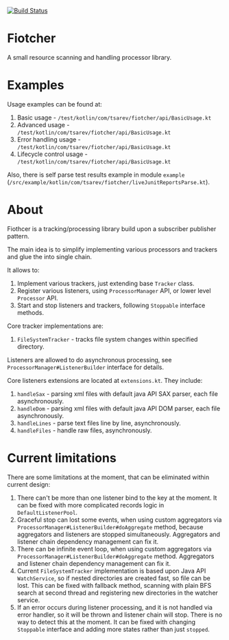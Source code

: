 [![Build Status](https://travis-ci.com/darkMechanicum/fiotcher.svg?branch=master)](https://travis-ci.com/darkMechanicum/fiotcher)


# Fiotcher
A small resource scanning and handling processor library.

# Examples
Usage examples can be found at:
1. Basic usage - `/test/kotlin/com/tsarev/fiotcher/api/BasicUsage.kt`
2. Advanced usage - `/test/kotlin/com/tsarev/fiotcher/api/BasicUsage.kt`
3. Error handling usage - `/test/kotlin/com/tsarev/fiotcher/api/BasicUsage.kt`
4. Lifecycle control usage - `/test/kotlin/com/tsarev/fiotcher/api/BasicUsage.kt`

Also, there is self parse test results example in module `example` 
(`/src/example/kotlin/com/tsarev/fiotcher/liveJunitReportsParse.kt`).

# About

Fiothcer is a tracking/processing library build upon a subscriber publisher pattern.

The main idea is to simplify implementing various processors and trackers and glue the into single chain.

It allows to:
1. Implement various trackers, just extending base `Tracker` class.
2. Register various listeners, using `ProcessorManager` API, or lower level `Processor` API.
3. Start and stop listeners and trackers, following `Stoppable` interface methods.

Core tracker implementations are:
1. `FileSystemTracker` - tracks file system changes within specified directory.

Listeners are allowed to do asynchronous processing, see `ProcessorManager#ListenerBuilder` interface for details.

Core listeners extensions are located at `extensions.kt`.
They include:
1. `handleSax` - parsing xml files with default java API SAX parser, each file asynchronously.
2. `handleDom` - parsing xml files with default java API DOM parser, each file asynchronously.
2. `handleLines` - parse text files line by line, asynchronously.
2. `handleFiles` - handle raw files, asynchronously.

# Current limitations
There are some limitations at the moment, that can be eliminated within current design:
1. There can't be more than one listener bind to the key at the moment.
   It can be fixed with more complicated records logic in `DefaultListenerPool`.
1. Graceful stop can lost some events, when using custom aggregators via `ProcessorManager#ListenerBuilder#doAggregate` method,
   because aggregators and listeners are stopped simultaneously.
   Aggregators and listener chain dependency management can fix it.
2. There can be infinite event loop, when using custom aggregators via `ProcessorManager#ListenerBuilder#doAggregate` method.
   Aggregators and listener chain dependency management can fix it.
3. Current `FileSystemTracker` implementation is based upon Java API `WatchService`, so if nested directories
   are created fast, so file can be lost. This can be fixed with fallback method, scanning with 
   plain BFS search at second thread and registering new directories in the watcher service.
4. If an error occurs during listener processing, and it is not handled via error handler, so
   it will be thrown and listener chain will stop. There is no way to detect this at the moment.
   It can be fixed with changing `Stoppable` interface and adding more states rather than just `stopped`.